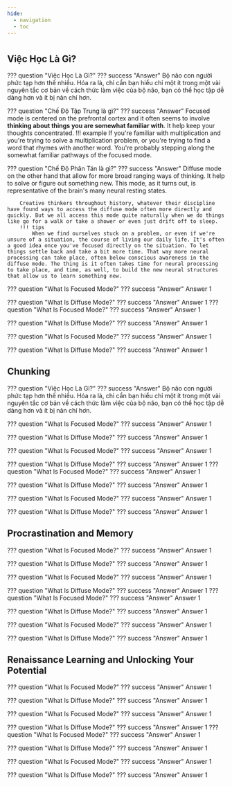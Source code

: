 ```yaml
---
hide:
  - navigation
  - toc
---
```


# 

## Việc Học Là Gì?

??? question "Việc Học Là Gì?"
    ??? success "Answer"
        Bộ não con ngưởi phức tạp hơn thế nhiều. Hóa ra là, chỉ cần bạn hiểu chỉ một ít trong một vài nguyên tắc cơ bản về cách thức làm việc của bộ não, bạn có thể học tập dễ dàng hơn và ít bị nản chí hơn.


<div class="grid" markdown>

??? question "Chế Độ Tập Trung là gì?"
    ??? success "Answer"
        Focused mode is centered on the prefrontal cortex and it often seems to involve **thinking about things you are somewhat familiar with**. It help keep your thoughts concentrated.
        !!! example
            If you're familiar with multiplication and you're trying to solve a multiplication problem, or you're trying to find a word that rhymes with another word. You're probably stepping along the somewhat familiar pathways of the focused mode.

??? question "Chế Độ Phân Tán là gì?"
    ??? success "Answer"
        Diffuse mode on the other hand that allow for more broad ranging ways of thinking. It help to solve or figure out something new. This mode, as it turns out, is representative of the brain's many neural resting states.
        
        Creative thinkers throughout history, whatever their discipline have found ways to access the diffuse mode often more directly and quickly. But we all access this mode quite naturally when we do things like go for a walk or take a shower or even just drift off to sleep.
        !!! tips 
            When we find ourselves stuck on a problem, or even if we're unsure of a situation, the course of living our daily life. It's often a good idea once you've focused directly on the situation. To let things settle back and take a bit more time. That way more neural processing can take place, often below conscious awareness in the diffuse mode. The thing is it often takes time for neural processing to take place, and time, as well, to build the new neural structures that allow us to learn something new.

??? question "What Is Focused Mode?"
    ??? success "Answer"
        Answer 1

??? question "What Is Diffuse Mode?"
    ??? success "Answer"
        Answer 1
??? question "What Is Focused Mode?"
    ??? success "Answer"
        Answer 1

??? question "What Is Diffuse Mode?"
    ??? success "Answer"
        Answer 1

??? question "What Is Focused Mode?"
    ??? success "Answer"
        Answer 1

??? question "What Is Diffuse Mode?"
    ??? success "Answer"
        Answer 1
</div>

## Chunking

??? question "Việc Học Là Gì?"
    ??? success "Answer"
        Bộ não con ngưởi phức tạp hơn thế nhiều. Hóa ra là, chỉ cần bạn hiểu chỉ một ít trong một vài nguyên tắc cơ bản về cách thức làm việc của bộ não, bạn có thể học tập dễ dàng hơn và ít bị nản chí hơn.


<div class="grid" markdown>

??? question "What Is Focused Mode?"
    ??? success "Answer"
        Answer 1

??? question "What Is Diffuse Mode?"
    ??? success "Answer"
        Answer 1

??? question "What Is Focused Mode?"
    ??? success "Answer"
        Answer 1

??? question "What Is Diffuse Mode?"
    ??? success "Answer"
        Answer 1
??? question "What Is Focused Mode?"
    ??? success "Answer"
        Answer 1

??? question "What Is Diffuse Mode?"
    ??? success "Answer"
        Answer 1

??? question "What Is Focused Mode?"
    ??? success "Answer"
        Answer 1

??? question "What Is Diffuse Mode?"
    ??? success "Answer"
        Answer 1
</div>

## Procrastination and Memory

<div class="grid" markdown>

??? question "What Is Focused Mode?"
    ??? success "Answer"
        Answer 1

??? question "What Is Diffuse Mode?"
    ??? success "Answer"
        Answer 1

??? question "What Is Focused Mode?"
    ??? success "Answer"
        Answer 1

??? question "What Is Diffuse Mode?"
    ??? success "Answer"
        Answer 1
??? question "What Is Focused Mode?"
    ??? success "Answer"
        Answer 1

??? question "What Is Diffuse Mode?"
    ??? success "Answer"
        Answer 1

??? question "What Is Focused Mode?"
    ??? success "Answer"
        Answer 1

??? question "What Is Diffuse Mode?"
    ??? success "Answer"
        Answer 1
</div>

## Renaissance Learning and Unlocking Your Potential

<div class="grid" markdown>

??? question "What Is Focused Mode?"
    ??? success "Answer"
        Answer 1

??? question "What Is Diffuse Mode?"
    ??? success "Answer"
        Answer 1

??? question "What Is Focused Mode?"
    ??? success "Answer"
        Answer 1

??? question "What Is Diffuse Mode?"
    ??? success "Answer"
        Answer 1
??? question "What Is Focused Mode?"
    ??? success "Answer"
        Answer 1

??? question "What Is Diffuse Mode?"
    ??? success "Answer"
        Answer 1

??? question "What Is Focused Mode?"
    ??? success "Answer"
        Answer 1

??? question "What Is Diffuse Mode?"
    ??? success "Answer"
        Answer 1
</div>
